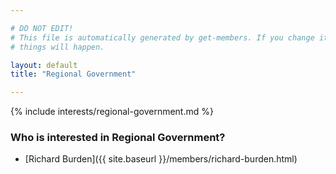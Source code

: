 ```yaml
---

# DO NOT EDIT!
# This file is automatically generated by get-members. If you change it, bad
# things will happen.

layout: default
title: "Regional Government"

---
```


{% include interests/regional-government.md %}

### Who is interested in Regional Government?


* [Richard Burden]({{ site.baseurl }}/members/richard-burden.html)
